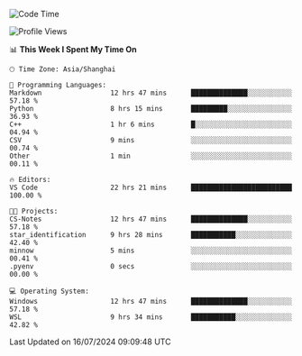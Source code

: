 <!--START_SECTION:waka-->
![Code Time](http://img.shields.io/badge/Code%20Time-1%2C855%20hrs%2027%20mins-blue)

![Profile Views](http://img.shields.io/badge/Profile%20Views-2-blue)

📊 **This Week I Spent My Time On** 

```text
🕑︎ Time Zone: Asia/Shanghai

💬 Programming Languages: 
Markdown                 12 hrs 47 mins      ██████████████░░░░░░░░░░░   57.18 % 
Python                   8 hrs 15 mins       █████████░░░░░░░░░░░░░░░░   36.93 % 
C++                      1 hr 6 mins         █░░░░░░░░░░░░░░░░░░░░░░░░   04.94 % 
CSV                      9 mins              ░░░░░░░░░░░░░░░░░░░░░░░░░   00.74 % 
Other                    1 min               ░░░░░░░░░░░░░░░░░░░░░░░░░   00.11 % 

🔥 Editors: 
VS Code                  22 hrs 21 mins      █████████████████████████   100.00 % 

🐱‍💻 Projects: 
CS-Notes                 12 hrs 47 mins      ██████████████░░░░░░░░░░░   57.18 % 
star_identification      9 hrs 28 mins       ███████████░░░░░░░░░░░░░░   42.40 % 
minnow                   5 mins              ░░░░░░░░░░░░░░░░░░░░░░░░░   00.41 % 
.pyenv                   0 secs              ░░░░░░░░░░░░░░░░░░░░░░░░░   00.00 % 

💻 Operating System: 
Windows                  12 hrs 47 mins      ██████████████░░░░░░░░░░░   57.18 % 
WSL                      9 hrs 34 mins       ███████████░░░░░░░░░░░░░░   42.82 % 
```


 Last Updated on 16/07/2024 09:09:48 UTC
<!--END_SECTION:waka-->